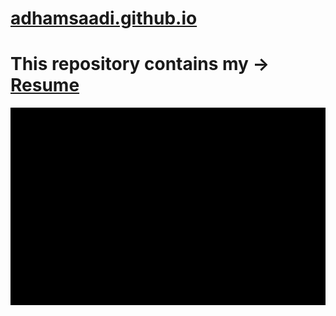 # [adhamsaadi.github.io](https://adhamsaadi.github.io/)
# This repository contains my -> [Resume](https://adhamsaadi.github.io/pdfjs-dist/web/viewer.html?file=/lib/adham-cv.pdf)
![ ](/lib/review.gif)
